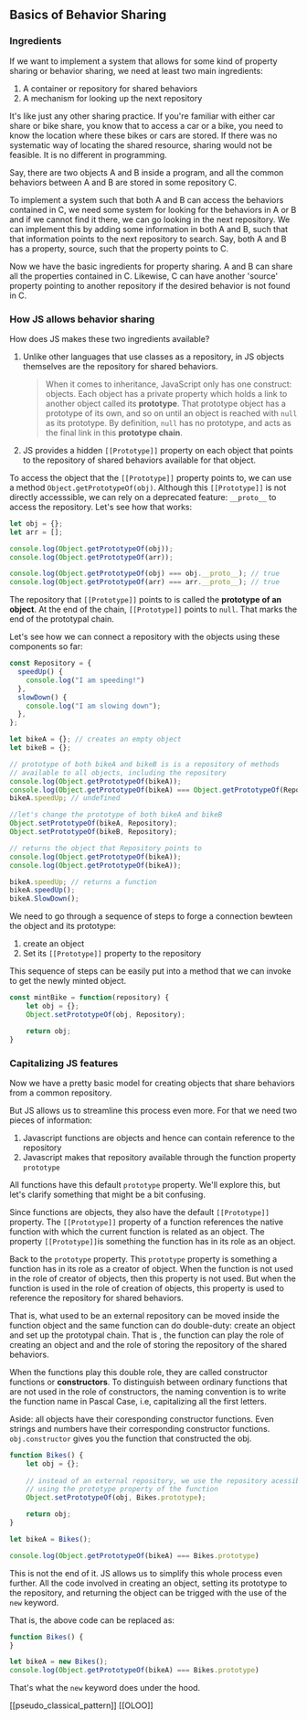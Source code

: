 ## Basics of Behavior Sharing

### Ingredients
If we want to implement a system that allows for some kind of property sharing or behavior sharing, we need at least two main ingredients:
1. A container or repository for shared behaviors
2. A mechanism for looking up the next repository

It's like just any other sharing practice. If you're familiar with either car share or bike share, you know that to access a car or a bike, you need to know the location where these bikes or cars are stored. If there was no systematic way of locating the shared resource, sharing would not be feasible. It is no different in programming.

Say, there are two objects A and B inside a program, and all the common behaviors between A and B are stored in some repository C. 

To implement a system such that both A and B can access the behaviors contained in C, we need some system for looking for the behaviors in A or B and if we cannot find it there, we can go looking in the next repository. We can implement this by adding some information in both A and B, such that that information points to the next repository to search. Say, both A and B has a property, source, such that the property points to C. 

Now we have the basic ingredients for property sharing. A and B can share all the properties contained in C. Likewise, C can have another 'source' property pointing to another repository if the desired behavior is not found in C. 

### How JS allows behavior sharing
How does JS makes these two ingredients available? 
1. Unlike other languages that use classes as a repository, in JS objects themselves are the repository for shared behaviors.
   > When it comes to inheritance, JavaScript only has one construct: objects. Each object has a private property which holds a link to another object called its **prototype**. That prototype object has a prototype of its own, and so on until an object is reached with `null` as its prototype. By definition, `null` has no prototype, and acts as the final link in this **prototype chain**.
3. JS provides a hidden `[[Prototype]]` property on each object that points to the repository of shared behaviors available for that object.

To access the object that the `[[Prototype]]` property points to, we can use a method `Object.getPrototypeOf(obj)`. Although this `[[Prototype]]` is not directly accesssible, we can rely on a deprecated feature: `__proto__` to access the repository. Let's see how that works:

```js
let obj = {};
let arr = [];

console.log(Object.getPrototypeOf(obj));
console.log(Object.getPrototypeOf(arr));

console.log(Object.getPrototypeOf(obj) === obj.__proto__); // true
console.log(Object.getPrototypeOf(arr) === arr.__proto__); // true
```
 
 The repository that `[[Prototype]]` points to is called the **prototype of an object**.  At the end of the chain,  `[[Prototype]]`  points to `null`.  That marks the end of the prototypal chain.

Let's see how we can connect a repository with the objects using these components so far:

```js
const Repository = {
  speedUp() {
    console.log("I am speeding!")
  },
  slowDown() {
    console.log("I am slowing down");
  },
};

let bikeA = {}; // creates an empty object
let bikeB = {};

// prototype of both bikeA and bikeB is is a repository of methods
// available to all objects, including the repository
console.log(Object.getPrototypeOf(bikeA));
console.log(Object.getPrototypeOf(bikeA) === Object.getPrototypeOf(Repository));
bikeA.speedUp; // undefined

//let's change the prototype of both bikeA and bikeB
Object.setPrototypeOf(bikeA, Repository);
Object.setPrototypeOf(bikeB, Repository);

// returns the object that Repository points to
console.log(Object.getPrototypeOf(bikeA)); 
console.log(Object.getPrototypeOf(bikeA));

bikeA.speedUp; // returns a function 
bikeA.speedUp();
bikeA.SlowDown();
```

We need to go through a sequence of steps to forge a connection bewteen the object and its prototype:
1. create an object
2. Set its `[[Prototype]]` property to the repository

This sequence of steps can be easily put into a method that we can invoke to get the newly minted object.

```js
const mintBike = function(repository) {
	let obj = {};
	Object.setPrototypeOf(obj, Repository);

	return obj;
}
```

### Capitalizing JS features
Now we have a pretty basic model for creating objects that share behaviors from a common repository. 

But JS allows us to streamline this process even more. For that we need two pieces of information:
1. Javascript functions are objects and hence can contain reference to the repository
2. Javascript makes that repository available through the function property `prototype`

All functions have this default `prototype` property. We'll explore this, but let's clarify something that might be a bit confusing.

Since functions are objects, they also have the default `[[Prototype]]` property. The `[[Prototype]]` property of a function references the native function with which the current function is related as an object. The property `[[Prototype]]`is something the function has in its role as an object.

Back to the `prototype` property. This `prototype` property is something a function has in its role as a creator of object. When the function is not used in the role of creator of objects, then this property is not used. But when the function is used in the role of creation of objects, this property is used to reference the repository for shared behaviors.

That is, what used to be an external repository can be moved inside the function object and the same function can do double-duty: create an object and set up the prototypal chain. That is , the function can play the role of creating an object and and the role of storing the repository of the shared behaviors.

When the functions play this double role, they are called constructor functions or **constructors**. To distinguish between ordinary functions that are not used in the role of constructors, the naming convention is to write the function name in Pascal Case, i.e, capitalizing all the first letters.

Aside: all objects have their coresponding constructor functions. Even strings and numbers have their corresponding constructor functions. `obj.constructor` gives you the function that constructed the obj.

```js
function Bikes() {
	let obj = {};
	
	// instead of an external repository, we use the repository acessible 
	// using the prototype property of the function
	Object.setPrototypeOf(obj, Bikes.prototype);

	return obj;
}

let bikeA = Bikes();

console.log(Object.getPrototypeOf(bikeA) === Bikes.prototype)
```

This is not the end of it. JS allows us to simplify this whole process even further. All the code involved in creating an object, setting its prototype to the repository, and returning the object can be trigged with the use of the `new` keyword.

That is, the above code can be replaced as:

```js
function Bikes() {
}

let bikeA = new Bikes();
console.log(Object.getPrototypeOf(bikeA) === Bikes.prototype)
```

That's what the `new` keyword does under the hood.

[[pseudo_classical_pattern]]
[[OLOO]]